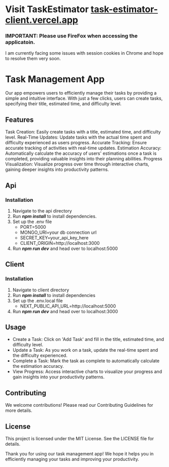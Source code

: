 # Visit TaskEstimator [task-estimator-client.vercel.app](task-estimator-client.vercel.app)
### IMPORTANT: Please use FireFox when accessing the applicatoin.
I am currently facing some issues with session cookies in Chrome and hope to resolve them very soon.







# Task Management App
Our app empowers users to efficiently manage their tasks by providing a simple and intuitive interface. With just a few clicks, users can create tasks, specifying their title, estimated time, and difficulty level.

## Features
Task Creation: Easily create tasks with a title, estimated time, and difficulty level.
Real-Time Updates: Update tasks with the actual time spent and difficulty experienced as users progress.
Accurate Tracking: Ensure accurate tracking of activities with real-time updates.
Estimation Accuracy: Automatically calculate the accuracy of users' estimations once a task is completed, providing valuable insights into their planning abilities.
Progress Visualization: Visualize progress over time through interactive charts, gaining deeper insights into productivity patterns.


## Api
### Installation

1. Navigate to the api directory
2. Run ***npm install*** to install dependencies.
3. Set up the .env file 
    - PORT=5000
    - MONGO_URI=your db connection url
    - SECRET_KEY=your_api_key_here
    - CLIENT_ORIGIN=http://localhost:3000 
4. Run ***npm run dev*** and head over to localhost:5000

## Client
### Installation

1. Navigate to client directory
2. Run ***npm install*** to install dependencies
3. Set up the .env.local file 
    - NEXT_PUBLIC_API_URL=http://localhost:5000
4. Run ***npm run dev*** and head over to localhost:3000

## Usage
- Create a Task: Click on 'Add Task' and fill in the title, estimated time, and difficulty level.
- Update a Task: As you work on a task, update the real-time spent and the difficulty experienced.
- Complete a Task: Mark the task as complete to automatically calculate the estimation accuracy.
- View Progress: Access interactive charts to visualize your progress and gain insights into your productivity patterns.


## Contributing
We welcome contributions! Please read our Contributing Guidelines for more details.

## License
This project is licensed under the MIT License. See the LICENSE file for details.

Thank you for using our task management app! We hope it helps you in efficiently managing your tasks and improving your productivity.
